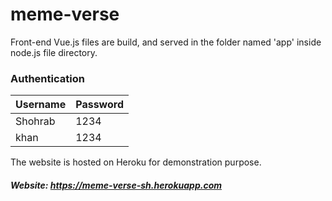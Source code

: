 # meme-verse

Front-end Vue.js files are build, and served in the folder named 'app' inside node.js file directory.



### Authentication

| Username | Password |
| -------- | -------- |
| Shohrab  | 1234     |
| khan     | 1234     |



The website is hosted on Heroku for demonstration purpose.

##### Website: https://meme-verse-sh.herokuapp.com

